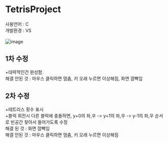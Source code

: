 # TetrisProject<br>
사용언어 : C<br>
개발환경 : VS <br>
<br>
![image](https://user-images.githubusercontent.com/127168700/236600522-91bf8a0c-e3e3-462a-9c8c-fd086d877780.png)

## 1차 수정
+대략적인건 완성함.<br>
해결 안된 것 : 마우스 클릭하면 멈춤, 키 오래 누르면 이상해짐, 화면 깜빡임<br>

## 2차 수정
+테트리스 횟수 표시<br>
+블럭 회전시 다른 블럭에 충돌하면, y+0의 좌,우 -> y+1의 좌,우 -> y-1의 좌,우 순서로 빈공간 찾아서 들어가도록 수정<br>
해결 된 것 : 화면 깜빡임 <br>
해결 안된 것 : 마우스 클릭하면 멈춤, 키 오래 누르면 이상해짐<br>
